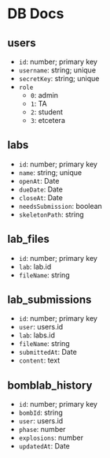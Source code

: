 # DB Docs

## users
* `id`: number; primary key
* `username`: string; unique
* `secretKey`: string; unique
* `role`
    - `0`: admin
    - `1`: TA
    - `2`: student
    - `3`: etcetera

## labs
* `id`: number; primary key
* `name`: string; unique
* `openAt`: Date
* `dueDate`: Date
* `closeAt`: Date
* `needsSubmission`: boolean
* `skeletonPath`: string

## lab_files
* `id`: number; primary key
* `lab`: lab.id
* `fileName`: string

## lab_submissions
* `id`: number; primary key
* `user`: users.id
* `lab`: labs.id
* `fileName`: string
* `submittedAt`: Date
* `content`: text

## bomblab_history
* `id`: number; primary key
* `bombId`: string
* `user`: users.id
* `phase`: number
* `explosions`: number
* `updatedAt`: Date
